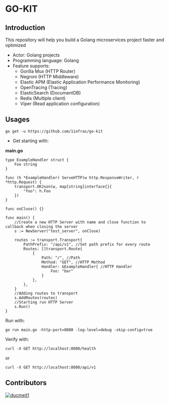 # GO-KIT

## Introduction

This repository will help you build a Golang microservices project faster and optimized

- Actor: Golang projects
- Programming language: Golang
- Feature supports:
    - Gorilla Mux (HTTP Router)
    - Negroni (HTTP Middleware)
    - Elastic APM (Elastic Application Performance Monitoring)
    - OpenTracing (Tracing)
    - ElasticSearch (DocumentDB)
    - Redis (Multiple client)
    - Viper (Read application configuration)

## Usages

```shell
go get -u https://github.com/1infras/go-kit
```

- Get starting with:

**main.go**

```golang
type ExampleHandler struct {
    Foo string
}

func (h *ExampleHandler) ServeHTTP(w http.ResponseWriter, r *http.Request) {
    transport.OKJson(w, map[string]interface{}{
        "foo": h.Foo
    })
}

func onClose() {}

func main() {
    //Create a new HTTP Server with name and close function to callback when closing the server
    s := NewServer("test_server", onClose)

    routes := transport.Transport{
        PathPrefix: "/api/v1", //Set path prefix for every route
        Routes: []transport.Route{
            {
                Path: "/", //Path
                Method: "GET", //HTTP Method
                Handler: &ExampleHandler{ //HTTP Handler
                    Foo: "bar"
                }
            },
        },
    }
    //Adding routes to transport
    s.AddRoutes(routes)
    //Starting run HTTP Server
    s.Run()
}
```

Run with:

```shell
go run main.go -http-port=8080 -log-level=debug -skip-config=true
```

Verify with:

```shell
curl -X GET http://localhost:8080/health
```

or

```shell
curl -X GET http://localhost:8080/api/v1
```

## Contributors

[![ducmeit1](https://github.com/ducmeit1.png?size=50)](https://github.com/ducmeit1)
